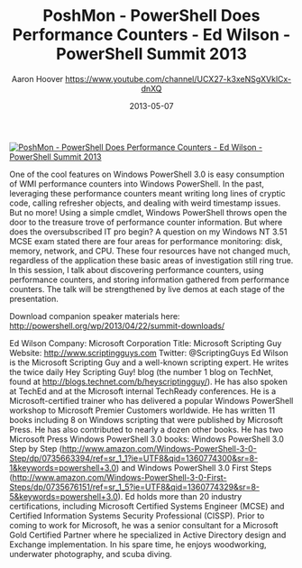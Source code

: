 ﻿---
title: PoshMon - PowerShell Does Performance Counters - Ed Wilson - PowerShell Summit 2013
date: 2013-05-07
tags: PowerShellOrg, Summit, USA, English, Conference, Powershell Summit 2013
author: Aaron Hoover https://www.youtube.com/channel/UCX27-k3xeNSgXVklCx-dnXQ
---

[![PoshMon - PowerShell Does Performance Counters - Ed Wilson - PowerShell Summit 2013](https://i2.ytimg.com/vi/Y8IbadEHoPg/hqdefault.jpg "PoshMon - PowerShell Does Performance Counters - Ed Wilson - PowerShell Summit 2013")](https://www.youtube.com/watch?v=Y8IbadEHoPg)

One of the cool features on Windows PowerShell 3.0 is easy consumption of WMI performance counters into Windows PowerShell. In the past, leveraging these performance counters meant writing long lines of cryptic code, calling refresher objects, and dealing with weird timestamp issues. But no more! Using a simple cmdlet, Windows PowerShell throws open the door to the treasure
trove of performance counter information. But where does the oversubscribed IT pro begin? A question on my Windows NT 3.51 MCSE exam stated there are four areas for performance monitoring: disk, memory, network, and CPU. These four resources have not changed much, regardless of the application these basic areas of investigation still ring true. In this session, I talk about discovering performance counters, using performance counters, and storing information gathered from performance counters. The talk will be strengthened by live demos at each stage of the presentation.

Download companion speaker materials here: 
http://powershell.org/wp/2013/04/22/summit-downloads/

Ed Wilson
Company: Microsoft Corporation
Title: Microsoft Scripting Guy
Website: http://www.scriptingguys.com
Twitter: @ScriptingGuys
Ed Wilson is the Microsoft Scripting Guy and a well-known scripting expert. He writes the twice daily Hey Scripting Guy! blog (the number 1 blog on TechNet, found at http://blogs.technet.com/b/heyscriptingguy/). He has also spoken at TechEd and at the Microsoft internal TechReady conferences. He is a Microsoft-certified trainer who has delivered a popular Windows PowerShell workshop to Microsoft Premier Customers worldwide. He has written 11 books including 8 on Windows scripting that were published by Microsoft Press. He has also contributed to nearly a dozen other books. He has two Microsoft Press Windows PowerShell 3.0 books: Windows PowerShell 3.0 Step by Step (http://www.amazon.com/Windows-PowerShell-3-0-Step/dp/0735663394/ref=sr_1_1?ie=UTF8&qid=1360774300&sr=8-1&keywords=powershell+3.0) and Windows PowerShell 3.0 First Steps (http://www.amazon.com/Windows-PowerShell-3-0-First-Steps/dp/0735676151/ref=sr_1_5?ie=UTF8&qid=1360774329&sr=8-5&keywords=powershell+3.0). Ed holds more than 20 industry certifications, including Microsoft Certified Systems Engineer (MCSE) and Certified Information Systems Security Professional (CISSP). Prior to coming to work for Microsoft, he was a senior consultant for a Microsoft Gold Certified Partner where he specialized in Active Directory design and Exchange implementation. In his spare time, he enjoys woodworking, underwater photography, and scuba diving.
